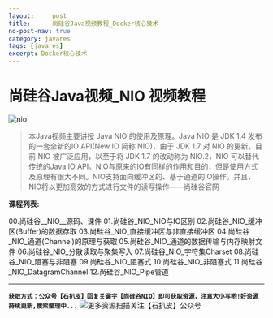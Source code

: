 ```yaml
---
layout:     post
title:      尚硅谷Java视频教程_Docker核心技术
no-post-nav: true
category: javares
tags: [javares]
excerpt: Docker核心技术
---
```



# 尚硅谷Java视频_NIO 视频教程
![nio](https://upload-images.jianshu.io/upload_images/12555954-2dce282701032bdb.jpg?imageMogr2/auto-orient/strip%7CimageView2/2/w/1240)

> 本Java视频主要讲授 Java NIO 的使用及原理。Java NIO 是 JDK 1.4 发布的一套全新的IO API(New IO 简称 NIO)，由于 JDK 1.7 对 NIO 的更新，目前 NIO 被广泛应用，以至于将 JDK 1.7 的改动称为 NIO.2，NIO 可以替代传统的Java IO API。NIO与原来的IO有同样的作用和目的，但是使用方式及原理有很大不同。NIO支持面向缓冲区的、基于通道的IO操作。并且，NIO将以更加高效的方式进行文件的读写操作——尚硅谷官网

**课程列表:**

00.尚硅谷__NIO__源码、课件
01.尚硅谷_NIO_NIO与IO区别
02.尚硅谷_NIO_缓冲区(Buffer)的数据存取
03.尚硅谷_NIO_直接缓冲区与非直接缓冲区
04.尚硅谷_NIO_通道(Channel)的原理与获取
05.尚硅谷_NIO_通道的数据传输与内存映射文件
06.尚硅谷_NIO_分散读取与聚集写入
07.尚硅谷_NIO_字符集Charset
08.尚硅谷_NIO_阻塞与非阻塞
09.尚硅谷_NIO_阻塞式
10.尚硅谷_NIO_非阻塞式
11.尚硅谷_NIO_DatagramChannel
12.尚硅谷_NIO_Pipe管道

---
**`获取方式：公众号【石扒皮】回复关键字【尚硅谷NIO】即可获取资源，注意大小写哟!好资源持续更新,搜索整理中...`**
![更多资源扫描关注【石扒皮】公众号](https://upload-images.jianshu.io/upload_images/12555954-392dfb59326481b0.png?imageMogr2/auto-orient/strip%7CimageView2/2/w/1240)




